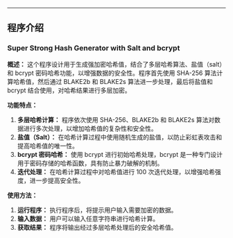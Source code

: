 ---

## 程序介绍

### Super Strong Hash Generator with Salt and bcrypt

**概述：**
这个程序设计用于生成强加密哈希值，结合了多层哈希算法、盐值（salt）和 bcrypt 密码哈希功能，以增强数据的安全性。程序首先使用 SHA-256 算法计算哈希值，然后通过 BLAKE2b 和 BLAKE2s 算法进一步处理，最后将盐值和 bcrypt 结合使用，对哈希结果进行多层加密。

**功能特点：**
1. **多层哈希计算：** 程序依次使用 SHA-256、BLAKE2b 和 BLAKE2s 算法对数据进行多次处理，以增加哈希值的复杂性和安全性。
2. **盐值（Salt）：** 在哈希计算过程中使用随机生成的盐值，以防止彩虹表攻击和提高哈希值的唯一性。
3. **bcrypt 密码哈希：** 使用 bcrypt 进行初始哈希处理，bcrypt 是一种专门设计用于密码存储的哈希函数，具有防止暴力破解的机制。
4. **迭代处理：** 在哈希计算过程中对哈希值进行 100 次迭代处理，以增强哈希强度，进一步提高安全性。

**使用方法：**
1. **运行程序：** 执行程序后，将提示用户输入需要加密的数据。
2. **输入数据：** 用户可以输入任意字符串进行哈希计算。
3. **获取结果：** 程序将输出经过多层哈希处理后的安全哈希值。
